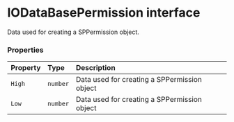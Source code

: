 # IODataBasePermission interface





Data used for creating a SPPermission object.




### Properties

| Property	   | Type	| Description|
|:-------------|:-------|:-----------|
|`High`      | `number` | Data used for creating a SPPermission object |
|`Low`      | `number` | Data used for creating a SPPermission object |






